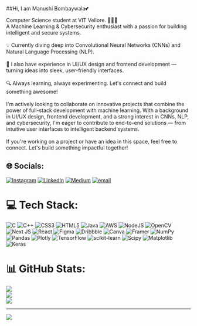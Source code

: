 ##Hi, I am Manushi Bombaywala💕

Computer Science student at VIT Vellore. 🧠👩‍💻
<br>A Machine Learning & Cybersecurity enthusiast with a passion for building intelligent and secure systems.</br>
<br>💡 Currently diving deep into Convolutional Neural Networks (CNNs) and Natural Language Processing (NLP).</br>
<br>🎨 I also have experience in UI/UX design and frontend development — turning ideas into sleek, user-friendly interfaces.</br>
<br>🔍 Always learning, always experimenting.
Let's connect and build something awesome!</br>
<br>I'm actively looking to collaborate on innovative projects that combine the power of full-stack development with machine learning.
With a background in UI/UX design, frontend development, and a strong interest in CNNs, NLP, and cybersecurity,
I'm eager to contribute to end-to-end solutions — from intuitive user interfaces to intelligent backend systems.</br>
<br>If you're working on a project or have an idea in this space, feel free to connect.
Let's build something impactful together!</br>

## 🌐 Socials:
[![Instagram](https://img.shields.io/badge/Instagram-%23E4405F.svg?logo=Instagram&logoColor=white)](https://instagram.com/https://www.instagram.com/manushi._03/) [![LinkedIn](https://img.shields.io/badge/LinkedIn-%230077B5.svg?logo=linkedin&logoColor=white)](https://linkedin.com/in/https://www.linkedin.com/in/manushi-bombaywala/) [![Medium](https://img.shields.io/badge/Medium-12100E?logo=medium&logoColor=white)](https://medium.com/@https://medium.com/@manushibombaywala0304) [![email](https://img.shields.io/badge/Email-D14836?logo=gmail&logoColor=white)](mailto:manushibombaywala0304@gmail.com) 

# 💻 Tech Stack:
![C](https://img.shields.io/badge/c-%2300599C.svg?style=for-the-badge&logo=c&logoColor=white) ![C++](https://img.shields.io/badge/c++-%2300599C.svg?style=for-the-badge&logo=c%2B%2B&logoColor=white) ![CSS3](https://img.shields.io/badge/css3-%231572B6.svg?style=for-the-badge&logo=css3&logoColor=white) ![HTML5](https://img.shields.io/badge/html5-%23E34F26.svg?style=for-the-badge&logo=html5&logoColor=white) ![Java](https://img.shields.io/badge/java-%23ED8B00.svg?style=for-the-badge&logo=openjdk&logoColor=white) ![AWS](https://img.shields.io/badge/AWS-%23FF9900.svg?style=for-the-badge&logo=amazon-aws&logoColor=white) ![NodeJS](https://img.shields.io/badge/node.js-6DA55F?style=for-the-badge&logo=node.js&logoColor=white) ![OpenCV](https://img.shields.io/badge/opencv-%23white.svg?style=for-the-badge&logo=opencv&logoColor=white) ![Next JS](https://img.shields.io/badge/Next-black?style=for-the-badge&logo=next.js&logoColor=white) ![React](https://img.shields.io/badge/react-%2320232a.svg?style=for-the-badge&logo=react&logoColor=%2361DAFB) ![Figma](https://img.shields.io/badge/figma-%23F24E1E.svg?style=for-the-badge&logo=figma&logoColor=white) ![Dribbble](https://img.shields.io/badge/Dribbble-EA4C89?style=for-the-badge&logo=dribbble&logoColor=white) ![Canva](https://img.shields.io/badge/Canva-%2300C4CC.svg?style=for-the-badge&logo=Canva&logoColor=white) ![Framer](https://img.shields.io/badge/Framer-black?style=for-the-badge&logo=framer&logoColor=blue) ![NumPy](https://img.shields.io/badge/numpy-%23013243.svg?style=for-the-badge&logo=numpy&logoColor=white) ![Pandas](https://img.shields.io/badge/pandas-%23150458.svg?style=for-the-badge&logo=pandas&logoColor=white) ![Plotly](https://img.shields.io/badge/Plotly-%233F4F75.svg?style=for-the-badge&logo=plotly&logoColor=white) ![TensorFlow](https://img.shields.io/badge/TensorFlow-%23FF6F00.svg?style=for-the-badge&logo=TensorFlow&logoColor=white) ![scikit-learn](https://img.shields.io/badge/scikit--learn-%23F7931E.svg?style=for-the-badge&logo=scikit-learn&logoColor=white) ![Scipy](https://img.shields.io/badge/SciPy-%230C55A5.svg?style=for-the-badge&logo=scipy&logoColor=%white) ![Matplotlib](https://img.shields.io/badge/Matplotlib-%23ffffff.svg?style=for-the-badge&logo=Matplotlib&logoColor=black) ![Keras](https://img.shields.io/badge/Keras-%23D00000.svg?style=for-the-badge&logo=Keras&logoColor=white)
# 📊 GitHub Stats:
![](https://github-readme-stats.vercel.app/api?username=manushi0304&theme=dark&hide_border=false&include_all_commits=true&count_private=true)<br/>
![](https://nirzak-streak-stats.vercel.app/?user=manushi0304&theme=dark&hide_border=false)<br/>
![](https://github-readme-stats.vercel.app/api/top-langs/?username=manushi0304&theme=dark&hide_border=false&include_all_commits=true&count_private=true&layout=compact)

---
[![](https://visitcount.itsvg.in/api?id=manushi0304&icon=0&color=0)](https://visitcount.itsvg.in)

<!-- Proudly created with GPRM ( https://gprm.itsvg.in ) -->
